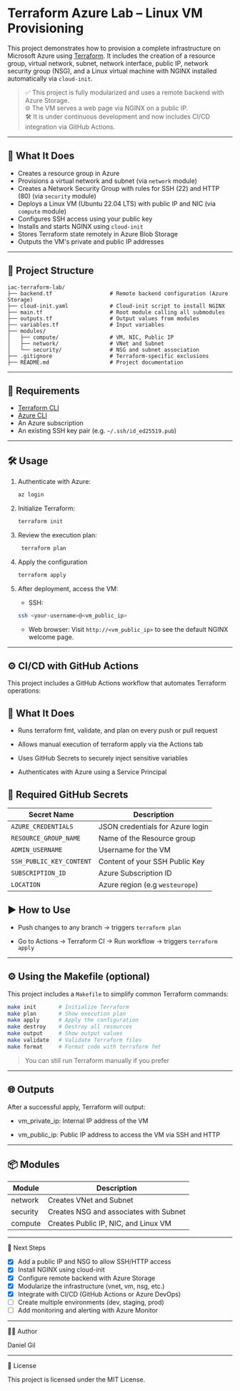 # Terraform Azure Lab – Linux VM Provisioning

This project demonstrates how to provision a complete infrastructure on Microsoft Azure using [Terraform](https://www.terraform.io/). It includes the creation of a resource group, virtual network, subnet, network interface, public IP, network security group (NSG), and a Linux virtual machine with NGINX installed automatically via `cloud-init`.

> ✅ This project is fully modularized and uses a remote backend with Azure Storage.  
> 🌐 The VM serves a web page via NGINX on a public IP.  
> 🛠️ It is under continuous development and now includes CI/CD integration via GitHub Actions.

---

## 🚀 What It Does

- Creates a resource group in Azure  
- Provisions a virtual network and subnet (via `network` module)  
- Creates a Network Security Group with rules for SSH (22) and HTTP (80) (via `security` module)  
- Deploys a Linux VM (Ubuntu 22.04 LTS) with public IP and NIC (via `compute` module)  
- Configures SSH access using your public key  
- Installs and starts NGINX using `cloud-init`  
- Stores Terraform state remotely in Azure Blob Storage  
- Outputs the VM's private and public IP addresses  

---

## 📁 Project Structure

```plaintext
iac-terraform-lab/
├── backend.tf                  # Remote backend configuration (Azure Storage)
├── cloud-init.yaml             # Cloud-init script to install NGINX
├── main.tf                     # Root module calling all submodules
├── outputs.tf                  # Output values from modules
├── variables.tf                # Input variables
├── modules/
│   ├── compute/                # VM, NIC, Public IP
│   ├── network/                # VNet and Subnet
│   └── security/               # NSG and subnet association
├── .gitignore                  # Terraform-specific exclusions
├── README.md                   # Project documentation

```

---

## 🧰 Requirements

- [Terraform CLI](https://developer.hashicorp.com/terraform/downloads)  
- [Azure CLI](https://learn.microsoft.com/en-us/cli/azure/install-azure-cli)  
- An Azure subscription  
- An existing SSH key pair (e.g. `~/.ssh/id_ed25519.pub`)  

---

## 🛠️ Usage

1. Authenticate with Azure:

   ```bash
   az login
   ```
2. Initialize Terraform:
   ```bash
   terraform init
   ```
3. Review the execution plan:
   ```bash
    terraform plan
   ```
4. Apply the configuration 
   ```bash
   terraform apply
   ```
5. After deployment, access the VM:
   * SSH:
    ```bash
    ssh <your-username>@<vm_public_ip>
   ```
   * Web browser: Visit `http://<vm_public_ip>` to see the default NGINX welcome page.

---

## ⚙️ CI/CD with GitHub Actions

This project includes a GitHub Actions workflow that automates Terraform operations:

## 🔄 What It Does

   * Runs terraform fmt, validate, and plan on every push or pull request

   * Allows manual execution of terraform apply via the Actions tab

   * Uses GitHub Secrets to securely inject sensitive variables

   * Authenticates with Azure using a Service Principal

## 🔐 Required GitHub Secrets

| Secret Name | Description |
| ----------- | ----------- |
|`AZURE_CREDENTIALS`| JSON credentials for Azure login |
|`RESOURCE_GROUP_NAME`| Name of the Resource group |
|`ADMIN_USERNAME`| Username for the VM | 
|`SSH_PUBLIC_KEY_CONTENT`| Content of your SSH Public Key |   
|`SUBSCRIPTION_ID`| Azure Subscription ID |
|`LOCATION`| Azure region (e.g `westeurope`) |

## ▶️ How to Use

   * Push changes to any branch → triggers `terraform plan`

   * Go to Actions → Terraform CI → Run workflow → triggers `terraform apply`

---

## ⚙️ Using the Makefile (optional)

This project includes a `Makefile` to simplify common Terraform commands:
```bash
make init       # Initialize Terraform
make plan       # Show execution plan
make apply      # Apply the configuration
make destroy    # Destroy all resources
make output     # Show output values
make validate   # Validate Terraform files
make format     # Format code with terraform fmt
```
>You can still run Terraform manually if you prefer

---

## 🌐 Outputs

After a successful apply, Terraform will output:

   * vm_private_ip: Internal IP address of the VM

   * vm_public_ip: Public IP address to access the VM via SSH and HTTP

---

## 📦 Modules
| Module | Description|
| ------ | -----------|
| network | Creates VNet and Subnet |
| security| Creates NSG and associates with Subnet |
|compute | Creates Public IP, NIC, and Linux VM |

---

📌 Next Steps

* [x] Add a public IP and NSG to allow SSH/HTTP access
* [x] Install NGINX using cloud-init
* [x] Configure remote backend with Azure Storage
* [x] Modularize the infrastructure (vnet, vm, nsg, etc.)
* [x] Integrate with CI/CD (GitHub Actions or Azure DevOps)
* [ ] Create multiple environments (dev, staging, prod)
* [ ] Add monitoring and alerting with Azure Monitor

---

🧑‍💻 Author

Daniel Gil

---
📄 License

This project is licensed under the MIT License.